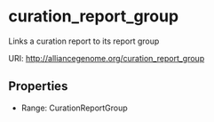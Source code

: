 # curation_report_group

Links a curation report to its report group

URI: http://alliancegenome.org/curation_report_group



<!-- no inheritance hierarchy -->


## Properties

 * Range: CurationReportGroup


